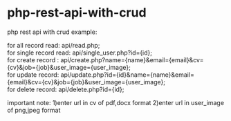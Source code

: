 # php-rest-api-with-crud
php rest api with crud
example:

for all record read: api/read.php;            
for single record read: api/single_user.php?id={id};                                                                                                                           
for create record : api/create.php?name={name}&email={email}&cv={cv}&job={job}&user_image={user_image};                                                  
for update record: api/update.php?id={id}&name={name}&email={email}&cv={cv}&job={job}&user_image={user_image};                                                                                        
for delete record: api/delete.php?id={id};

important note:
1)enter url in cv of pdf,docx format
2)enter url in user_image of png,jpeg format
